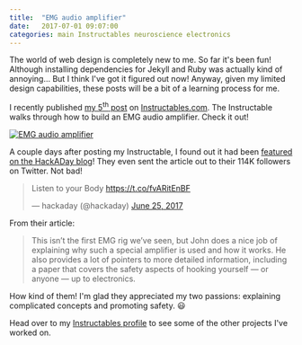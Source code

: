 ```yaml
---
title:  "EMG audio amplifier"
date:   2017-07-01 09:07:00
categories: main Instructables neuroscience electronics
---
```


The world of web design is completely new to me. So far it's been fun! Although installing dependencies for Jekyll and Ruby was actually kind of annoying... But I think I've got it figured out now! Anyway, given my limited design capabilities, these posts will be a bit of a learning process for me.

I recently published [my 5<sup>th</sup> post](http://www.instructables.com/id/Build-a-Muscle-Audio-Amplifier-Electromyography/) on [Instructables.com](https://www.instructables.com/). The Instructable walks through how to build an EMG audio amplifier. Check it out!

[![EMG audio amplifier]({{site.url}}/assets/EMG_Cover-01.png)](http://www.instructables.com/id/Build-a-Muscle-Audio-Amplifier-Electromyography/)

A couple days after posting my Instructable, I found out it had been [featured on the HackADay blog](https://hackaday.com/2017/06/24/listen-to-your-body/)! They even sent the article out to their 114K followers on Twitter. Not bad!

<blockquote class="twitter-tweet tw-align-center" data-lang="en"><p lang="en" dir="ltr">Listen to your Body <a href="https://t.co/fvARitEnBF">https://t.co/fvARitEnBF</a></p>&mdash; hackaday (@hackaday) <a href="https://twitter.com/hackaday/status/878840280711081984">June 25, 2017</a></blockquote>
<script async src="//platform.twitter.com/widgets.js" charset="utf-8"></script>

From their article:
> This isn’t the first EMG rig we’ve seen, but John does a nice job of explaining why such a special amplifier is used and how it works. He also provides a lot of pointers to more detailed information, including a paper that covers the safety aspects of hooking yourself — or anyone — up to electronics.

How kind of them! I'm glad they appreciated my two passions: explaining complicated concepts and promoting safety. :smiley:

Head over to my [Instructables profile](https://www.instructables.com/member/johnwmillr/) to see some of the other projects I've worked on.
